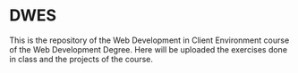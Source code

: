# DWES
This is the repository of the Web Development in Client Environment course of the Web Development Degree. Here will be uploaded the exercises done in class and the projects of the course.
